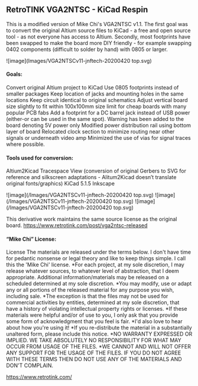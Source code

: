 ## RetroTINK VGA2NTSC - KiCad Respin

This is a modified version of Mike Chi's VGA2NTSC v1.1.
The first goal was to convert the original Altium source files to KiCad - a free and open source tool - as not everyone has access to Altium. Secondly, most footprints have been swapped to make the board more DIY friendly - for example swapping 0402 components (difficult to solder by hand) with 0805 or larger.

![image](Images/VGA2NTSCv11-jnftech-20200420 top.svg)


#### Goals:
Convert original Altium project to KiCad
Use 0805 footprints instead of smaller packages
Keep location of jacks and mounting holes in the same locations
Keep circuit identical to original schematics
Adjust vertical board size slightly to fit within 100x100mm size limit for cheap boards with many popular PCB fabs
Add a footprint for a DC barrel jack instead of USB power (either-or can be used in the same spot). Warning has been added to the board denoting 5V power only
Modified power distribution rail using bottom layer of board
Relocated clock section to minimize routing near other signals or underneath video amp
Minimized the use of vias for signal traces where possible.

#### Tools used for conversion:
Altium2Kicad <LINK>
Tracespace View (conversion of original Gerbers to SVG for reference and silkscreen adaptations - Alitum2Kicad doesn’t translate original fonts/graphics) <LINK>
KiCad 5.1.5 <LINK>
Inkscape <LINK>

![image](/Images/VGA2NTSCv11-jnftech-20200420 top.svg)
![image](/Images/VGA2NTSCv11-jnftech-20200420 top.svg)
![image](/Images/VGA2NTSCv11-jnftech-20200420 top.svg)


This derivative work maintains the same source license as the original board.
https://www.retrotink.com/post/vga2ntsc-released

#### “Mike Chi” License:

License
The materials are released under the terms below. I don't have time for pedantic nonsense or legal theory and like to keep things simple. I call this the 'Mike Chi' license.
*For each project, at my sole discretion, I may release whatever sources, to whatever level of abstraction, that I deem appropriate. Additional information/materials may be released on a scheduled determined at my sole discretion.
*You may modify, use or adapt any or all portions of the released material for any purpose you wish, including sale.
*The exception is that the files may not be used for commercial activities by entities, determined at my sole discretion, that have a history of violating intellectual property rights or licenses.
*If these materials were helpful and/or of use to you, I only ask that you provide some form of acknowledgment that you feel is fair.
*I'd also love to hear about how you're using it!
*If you re-distribute the material in a substantially unaltered form, please include this notice.
*NO WARRANTY EXPRESSED OR IMPLIED. WE TAKE ABSOLUTELY NO RESPONSIBILITY FOR WHAT MAY OCCUR FROM USAGE OF THE FILES.
*WE CANNOT AND WILL NOT OFFER ANY SUPPORT FOR THE USAGE OF THE FILES. IF YOU DO NOT AGREE WITH THESE TERMS THEN DO NOT USE ANY OF THE MATERIALS AND DON'T COMPLAIN.

https://www.retrotink.com/

